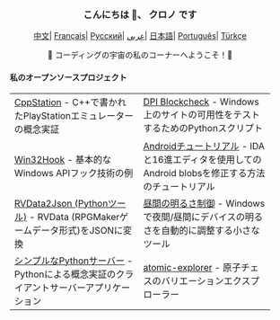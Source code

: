 <div align="center" style="padding: 20px;">
   <h3>こんにちは 👋、 クロノ です</h3>
    <p align="center">
        <a>
        </a>
    </p>
    <p align="center">
        <a href="https://github.com/ChronoMonochrome/ChronoMonochrome/blob/master/README_CN.md"><span>中文</span></a>|
        <a href="https://github.com/ChronoMonochrome/ChronoMonochrome/blob/master/README_FR.md"><span>Français</span></a>|
        <a href="https://github.com/ChronoMonochrome/ChronoMonochrome/blob/master/README_RU.md"><span>Русский</span></a>|
        <a href="https://github.com/ChronoMonochrome/ChronoMonochrome/blob/master/README_AR.md"><span>عربي</span></a>|
        <a href="https://github.com/ChronoMonochrome/ChronoMonochrome/blob/master/README_JP.md"><span>日本語</span></a>|
        <a href="https://github.com/ChronoMonochrome/ChronoMonochrome/blob/master/README_PTBR.md"><span>Português</span></a>|
        <a href="https://github.com/ChronoMonochrome/ChronoMonochrome/blob/master/README_TR.md"><span>Türkçe</span></a>
    </p>
   <p>🌟 コーディングの宇宙の私のコーナーへようこそ！🌟</p>
   <h4 align="left">私のオープンソースプロジェクト</h4>
   <table align="center">
      <tr>
         <td><a href="https://github.com/ChronoMonochrome/CppStation">CppStation</a> - C++で書かれたPlayStationエミュレーターの概念実証</td>
         <td><a href="https://github.com/ChronoMonochrome/DPI_Blockcheck">DPI Blockcheck</a> - Windows上のサイトの可用性をテストするためのPythonスクリプト</td>
      </tr>
      <tr>
         <td><a href="https://github.com/ChronoMonochrome/Win32Hook">Win32Hook</a> - 基本的なWindows APIフック技術の例</td>
         <td><a href="https://github.com/ChronoMonochrome/hacking_the_blobs">Androidチュートリアル</a> - IDAと16進エディタを使用してのAndroid blobsを修正する方法のチュートリアル</td>
      </tr>
      <tr>
         <td><a href="https://github.com/ChronoMonochrome/rvdata2json">RVData2Json (Pythonツール)</a> - RVData (RPGMakerゲームデータ形式)をJSONに変換</td>
         <td><a href="https://github.com/ChronoMonochrome/daytime_brightness_control">昼間の明るさ制御</a> - Windowsで夜間/昼間にデバイスの明るさを自動的に調整する小さなツール</td>
      </tr>
      <tr>
         <td><a href="https://github.com/ChronoMonochrome/Flask_survey/">シンプルなPythonサーバー</a> - Pythonによる概念実証のクライアントサーバーアプリケーション</td>
         <td><a href="https://github.com/ChronoMonochrome/atomic-explorer">atomic-explorer</a> - 原子チェスのバリエーションエクスプローラー</td>
      </tr>
   </table>
</div>
